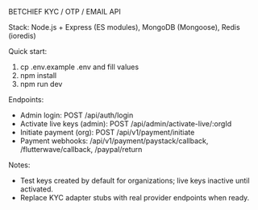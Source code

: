 BETCHIEF KYC / OTP / EMAIL API

Stack: Node.js + Express (ES modules), MongoDB (Mongoose), Redis (ioredis)

Quick start:
1. cp .env.example .env and fill values
2. npm install
3. npm run dev

Endpoints:
- Admin login: POST /api/auth/login
- Activate live keys (admin): POST /api/admin/activate-live/:orgId
- Initiate payment (org): POST /api/v1/payment/initiate
- Payment webhooks: /api/v1/payment/paystack/callback, /flutterwave/callback, /paypal/return

Notes:
- Test keys created by default for organizations; live keys inactive until activated.
- Replace KYC adapter stubs with real provider endpoints when ready.
